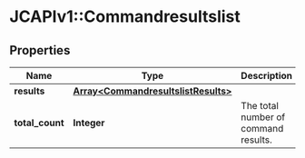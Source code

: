 # JCAPIv1::Commandresultslist

## Properties
Name | Type | Description | Notes
------------ | ------------- | ------------- | -------------
**results** | [**Array&lt;CommandresultslistResults&gt;**](CommandresultslistResults.md) |  | [optional] 
**total_count** | **Integer** | The total number of command results. | [optional] 

